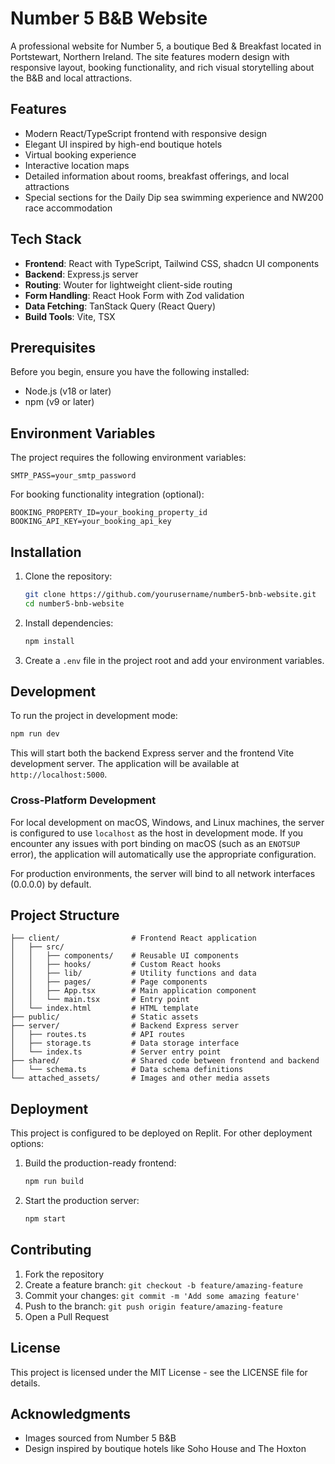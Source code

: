 # Number 5 B&B Website

A professional website for Number 5, a boutique Bed & Breakfast located in Portstewart, Northern Ireland. The site features modern design with responsive layout, booking functionality, and rich visual storytelling about the B&B and local attractions.

## Features

- Modern React/TypeScript frontend with responsive design
- Elegant UI inspired by high-end boutique hotels
- Virtual booking experience
- Interactive location maps
- Detailed information about rooms, breakfast offerings, and local attractions
- Special sections for the Daily Dip sea swimming experience and NW200 race accommodation

## Tech Stack

- **Frontend**: React with TypeScript, Tailwind CSS, shadcn UI components
- **Backend**: Express.js server
- **Routing**: Wouter for lightweight client-side routing
- **Form Handling**: React Hook Form with Zod validation
- **Data Fetching**: TanStack Query (React Query)
- **Build Tools**: Vite, TSX

## Prerequisites

Before you begin, ensure you have the following installed:
- Node.js (v18 or later)
- npm (v9 or later)

## Environment Variables

The project requires the following environment variables:

```
SMTP_PASS=your_smtp_password
```

For booking functionality integration (optional):
```
BOOKING_PROPERTY_ID=your_booking_property_id
BOOKING_API_KEY=your_booking_api_key
```

## Installation

1. Clone the repository:
   ```bash
   git clone https://github.com/yourusername/number5-bnb-website.git
   cd number5-bnb-website
   ```

2. Install dependencies:
   ```bash
   npm install
   ```

3. Create a `.env` file in the project root and add your environment variables.

## Development

To run the project in development mode:

```bash
npm run dev
```

This will start both the backend Express server and the frontend Vite development server. The application will be available at `http://localhost:5000`.

### Cross-Platform Development

For local development on macOS, Windows, and Linux machines, the server is configured to use `localhost` as the host in development mode. If you encounter any issues with port binding on macOS (such as an `ENOTSUP` error), the application will automatically use the appropriate configuration.

For production environments, the server will bind to all network interfaces (0.0.0.0) by default.

## Project Structure

```
├── client/                # Frontend React application
│   ├── src/
│   │   ├── components/    # Reusable UI components
│   │   ├── hooks/         # Custom React hooks
│   │   ├── lib/           # Utility functions and data
│   │   ├── pages/         # Page components
│   │   ├── App.tsx        # Main application component
│   │   └── main.tsx       # Entry point
│   └── index.html         # HTML template
├── public/                # Static assets
├── server/                # Backend Express server
│   ├── routes.ts          # API routes
│   ├── storage.ts         # Data storage interface
│   └── index.ts           # Server entry point
├── shared/                # Shared code between frontend and backend
│   └── schema.ts          # Data schema definitions
└── attached_assets/       # Images and other media assets
```

## Deployment

This project is configured to be deployed on Replit. For other deployment options:

1. Build the production-ready frontend:
   ```bash
   npm run build
   ```

2. Start the production server:
   ```bash
   npm start
   ```

## Contributing

1. Fork the repository
2. Create a feature branch: `git checkout -b feature/amazing-feature`
3. Commit your changes: `git commit -m 'Add some amazing feature'`
4. Push to the branch: `git push origin feature/amazing-feature`
5. Open a Pull Request

## License

This project is licensed under the MIT License - see the LICENSE file for details.

## Acknowledgments

- Images sourced from Number 5 B&B
- Design inspired by boutique hotels like Soho House and The Hoxton